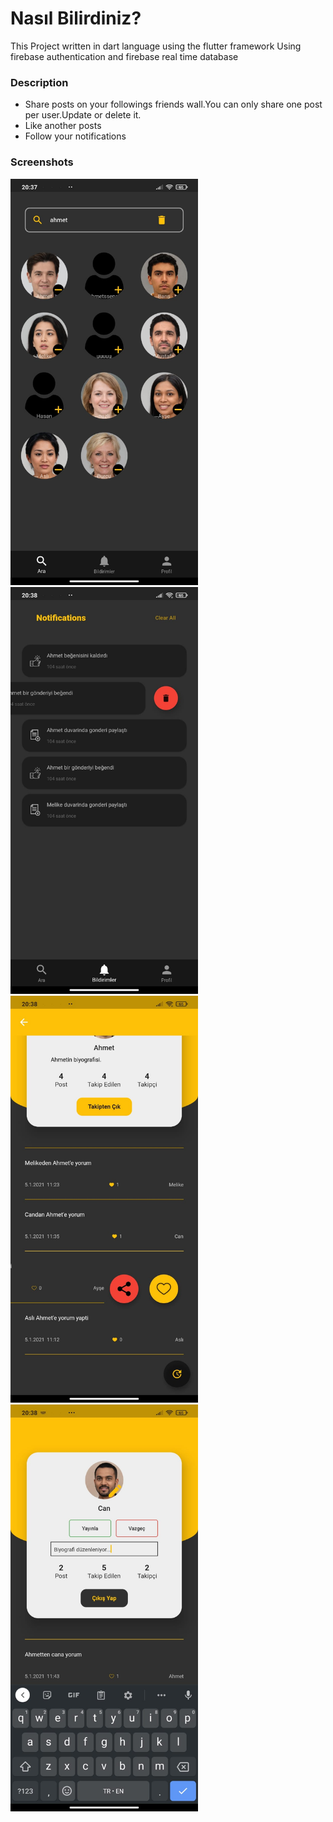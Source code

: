 # Nasıl Bilirdiniz?
This Project written in dart language using the flutter framework
Using firebase authentication and firebase real time database

### Description

<ul>
  <li>Share posts on your followings friends wall.You can only share one post per user.Update or delete it.</li>
  <li>Like another posts</li>
  <li>Follow your notifications</li>
</ul>

### Screenshots
<img src="https://github.com/oguzhan2142/nasil-bilirdiniz/blob/master/screenshots/1.jpeg" alt="Search Screen" width="300"/>
<img src="https://github.com/oguzhan2142/nasil-bilirdiniz/blob/master/screenshots/2.jpeg" alt="Notifications Screen" width="300"/>
<img src="https://github.com/oguzhan2142/nasil-bilirdiniz/blob/master/screenshots/3.jpeg" alt="Profile Screen" width="300"/>
<img src="https://github.com/oguzhan2142/nasil-bilirdiniz/blob/master/screenshots/4.jpeg" alt="User Profile Screen" width="300"/>


